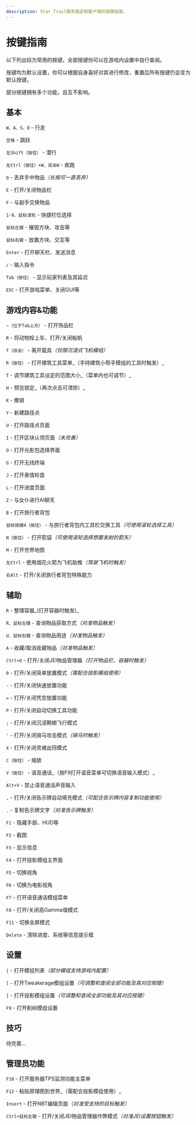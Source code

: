 ```yaml
---
description: Star Trail服务器定制客户端的按键指南。
---
```


# 按键指南

以下列出较为常用的按键，全部按键你可以在游戏内设置中自行查阅。

按键均为默认设置，你可以根据自身喜好对其进行修改，重置后所有按键仍会变为默认按键。

部分按键拥有多个功能，且互不影响。

## 基本

`W、A、S、D` - 行走

`空格` - 跳跃

`左Shift（按住）` - 潜行

`左Ctrl（按住）+W、双击W` - 疾跑

`Q` - 丢弃手中物&#x54C1;_（长按可一直丢弃）_

`E` - 打开/关闭物品栏

`F` - 与副手交换物品

`1-9、鼠标滚轮` - 快捷栏位选择

`鼠标左键` - 摧毁方块、攻击等

`鼠标右键` - 放置方块、交互等

`Enter` - 打开聊天栏、发送消息

`/` - 输入指令

`Tab（按住）` - 显示玩家列表及其延迟

`ESC` - 打开游戏菜单、关闭GUI等

## 游戏内容&功能

`~（位于Tab上方）` - 打开饰品栏

`R` - 将动物栓上车、打开/关闭船帆

`T（双击）` - 离开载&#x5177;_（仅限沉浸式飞机模组）_

`R（按住）` - 打开建筑工具菜单_（手持建筑小帮手模组的工具时触发）_

`T` - 调节建筑工具设定的范围大小_（菜单内也可调节）_

`H` - 预览锁定_（再次点击可清除）_

`K` - 撤销

`Y` - 新建路径点

`U` - 打开路径点页面

`I` - 打开区块认领页&#x9762;_（未完善）_

`O` - 打开光影包选择界面

`G` - 打开无线终端

`J` - 打开表情轮盘

`L` - 打开进度页面

`Z` - 与女仆进行AI聊天

`B` - 打开旅行者背包

`鼠标按键4（按住）` - 与旅行者背包内工具栏交换工&#x5177;_（可使用滚轮选择工具）_

`N（按住）` - 打开箭&#x888B;_（可使用滚轮选择想要发射的箭矢）_

`M` - 打开世界地图

`左Ctrl` - 使用烟花火箭为飞机助&#x63A8;_（驾驶飞机时触发）_

`右Alt` - 打开/关闭旅行者背包特殊能力

## 辅助

`R` - 整理容器_(打开容器时触发)_

[^补充]: 将鼠标指针放在需要整理的地方，按下R即可。特别的，打开玩家物品栏时可以直接按下R键进行整理。

`R、鼠标左键` - 查询物品获取方&#x5F0F;_（对准物品触发）_

`U、鼠标右键` - 查询物品用&#x9014;_（对准物品触发）_

`A` - 收藏/取消收藏物&#x54C1;_（对准物品触发）_

`Ctrl+O` - 打开/关闭JEI物品管理&#x5668;_（打开物品栏、容器时触发）_

`0` - 打开/关闭简单放置模&#x5F0F;_（需配合投影模组使用）_

`-` - 打开/关闭快速放置功能

`=` - 打开/关闭凭空放置功能

`P` - 打开/关闭自动切换工具功能

`;` - 打开/关闭沉浸鞘翅飞行模式

`'` - 打开/关闭骑马攻击模&#x5F0F;_（骑马时触发）_

`X` - 打开/关闭灵魂出窍模式

`C（按住）` - 缩放

`V（按住）` - 语音通话_（按F9打开语音菜单可切换语音输入模式）_

`Alt+V` - 禁止语音通话声音输入

`,` - 打开/关闭告示牌自动填充模&#x5F0F;_（可配合告示牌内容复制功能使用）_

`.` - 复制告示牌文&#x5B57;_（对准告示牌触发）_

`F1` - 隐藏手部、HUD等

`F2` - 截图

`F3` - 显示信息

`F4` - 打开投影模组主界面

`F5` - 切换视角

`F6` - 切换为电影视角

`F7` - 打开语音通话模组菜单

`F8` - 打开/关闭高Gamma值模式

`F11` - 切换全屏模式

`Delete` - 清除进度、系统等信息提示框

## 设置

`|` - 打开模组列&#x8868;_（部分模组支持游戏内配置）_

[^补充]: 如果你觉得游戏界面受到过多遮挡，你可以在列表里查找对应模组，以此来禁用HUD的显示，例如小地图、Jade等。

`[` - 打开Tweakerage模组设&#x7F6E;_（可调整和查阅全部功能及其对应按键）_

`]` - 打开投影模组设&#x7F6E;_（可调整和查阅全部功能及其对应按键）_

`F9` - 打开削树模组设置

## 技巧

待完善...

## 管理员功能

`F10` - 打开服务器TPS监测功能主菜单

`F12` - 粘贴原理图到世界_（需配合投影模组使用）_

`Insert` - 打开NBT编辑页&#x9762;_（对准受支持的目标触发）_

`Ctrl+鼠标左键` - 打开/关闭JEI物品管理器作弊模&#x5F0F;_（对准JEI设置按钮触发）_
